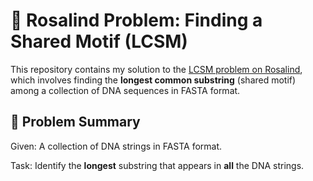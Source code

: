 # 🧬 Rosalind Problem: Finding a Shared Motif (LCSM)

This repository contains my solution to the [LCSM problem on Rosalind](https://rosalind.info/problems/lcsm/), which involves finding the **longest common substring** (shared motif) among a collection of DNA sequences in FASTA format.

## 🚀 Problem Summary

Given: A collection of DNA strings in FASTA format.

Task: Identify the **longest** substring that appears in **all** the DNA strings.